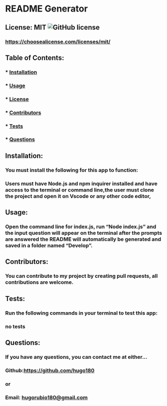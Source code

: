 # README Generator

## License: MIT ![GitHub license](https://img.shields.io/github/license/Naereen/StrapDown.js.svg)

### https://choosealicense.com/licenses/mit/

## Table of Contents:

### \* [Installation](#installation)

### \* [Usage](#usage)

### \* [License](#license)

### \* [Contributors](#contributors)

### \* [Tests](#tests)

### \* [Questions](#questions)

## Installation:

### You must install the following for this app to function:

### Users must have Node.js and npm inquirer installed and have access to the terminal or command line,the user must clone the project and open it on Vscode or any other code editor,

## Usage:

### Open the command line for index.js, run “Node index.js” and the input question will appear on the terminal after the prompts are answered the README will automatically be generated and saved in a folder named “Develop”.


## Contributors:

### You can contribute to my project by creating pull requests, all contributions are welcome.

## Tests:

### Run the following commands in your terminal to test this app:

### no tests

## Questions:

### If you have any questions, you can contact me at either...

### Github:https://github.com/hugo180

### or

### Email: hugorubio180@gmail.com
